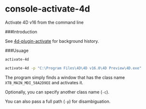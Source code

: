 # console-activate-4d
Activate 4D v16 from the command line

###Introduction

See [4d-plugin-activate](https://github.com/miyako/4d-plugin-activate) for background history.

###Usuage

```sh
activate-4d
```

```sh
activate-4d -p "C:\Program Files\4D\4D v16.0\4D Preview\4D.exe"
```

The program simply finds a window that has the class name ``XTB_MAIN_MDI_58A2D9EE`` and activates it.

Optionally, you can specify another class name (``-c``).

You can also pass a full path (``-p``) for disambiguation.

